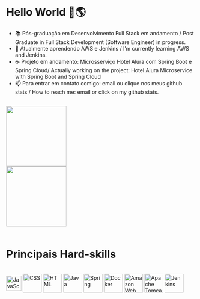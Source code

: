 <h1> Hello World 👋🌎 </h1>

- 📚 Pós-graduação em Desenvolvimento Full Stack em andamento / Post Graduate in Full Stack Development (Software Engineer) in progress.
- 🌱 Atualmente aprendendo AWS e Jenkins / I’m currently learning AWS and Jenkins.
- ☕ Projeto em andamento: Microsserviço Hotel Alura com Spring Boot e Spring Cloud/ Actually working on the project: Hotel Alura Microservice with Spring Boot and Spring Cloud
- 📫 Para entrar em contato comigo: email ou clique nos meus github stats / How to reach me: email or click on my github stats.

##

<div>
  <a href="https://www.linkedin.com/in/menezesguilherme/">
  <img height = "160em" src="https://github-readme-stats-indol-psi-74.vercel.app/api?username=guipmenezes&show-icons=true&theme=dark&include_all_commits=true&count_private=true"/>
  <br>
  <img height = "160em" src="https://github-readme-stats-indol-psi-74.vercel.app/api/top-langs/?username=guipmenezes&layout=compact&langs_count=16&theme=dark"/>
</div>   
  
  
  <div style="display: inline-block"><br>
    <h1>Principais Hard-skills</h1>
    <br>
    <img align="center" alt="JavaScript" heigth="30" width="40" src="https://cdn.jsdelivr.net/gh/devicons/devicon/icons/javascript/javascript-original.svg"/>
    <img align="center" alt="CSS" heigth="50" width="50" src="https://cdn.jsdelivr.net/gh/devicons/devicon/icons/css3/css3-original.svg"/>
    <img align="center" alt="HTML" heigth="50" width="50" src="https://cdn.jsdelivr.net/gh/devicons/devicon/icons/html5/html5-original.svg"/>
    <img align="center" alt="Java" height="50" width="50" src="https://cdn.jsdelivr.net/gh/devicons/devicon/icons/java/java-original-wordmark.svg" />
    <img align="center" alt="Spring" height="50" width="50" src="https://cdn.jsdelivr.net/gh/devicons/devicon/icons/spring/spring-original.svg" />
    <img align="center" alt="Docker" height="50" width="50" src="https://cdn.jsdelivr.net/gh/devicons/devicon/icons/docker/docker-original-wordmark.svg" />
    <img align="center" alt="Amazon Web Services" height="50" width="50" src="https://cdn.jsdelivr.net/gh/devicons/devicon/icons/amazonwebservices/amazonwebservices-original-wordmark.svg" />
    <img align="center" alt="Apache Tomcat" height="50" width="50" src="https://cdn.jsdelivr.net/gh/devicons/devicon/icons/tomcat/tomcat-original.svg" />
    <img align="center" alt="Jenkins" height="50" width="50" src="https://cdn.jsdelivr.net/gh/devicons/devicon/icons/jenkins/jenkins-original.svg" />
  </div>
